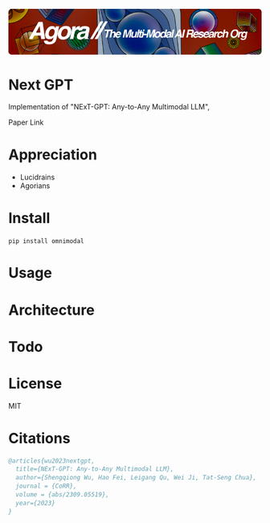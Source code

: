 [![Multi-Modality](agorabanner.png)](https://discord.gg/qUtxnK2NMf)

# Next GPT
Implementation of "NExT-GPT: Any-to-Any Multimodal LLM",

Paper Link

# Appreciation
* Lucidrains
* Agorians


# Install
`pip install omnimodal`

# Usage


# Architecture

# Todo


# License
MIT

# Citations
```BibTeX
@articles{wu2023nextgpt,
  title={NExT-GPT: Any-to-Any Multimodal LLM},
  author={Shengqiong Wu, Hao Fei, Leigang Qu, Wei Ji, Tat-Seng Chua},
  journal = {CoRR},
  volume = {abs/2309.05519},
  year={2023}
}
```